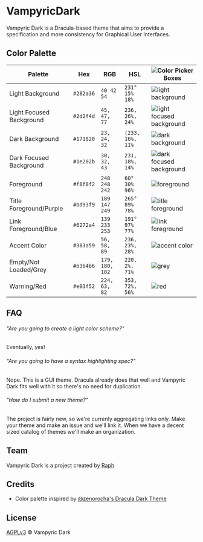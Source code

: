 # VampyricDark

Vampyric Dark is a Dracula-based theme that aims to provide a specification and more consistency for Graphical User Interfaces.

## Color Palette

| Palette                  | Hex       | RGB             | HSL              | ![Color Picker Boxes](https://draculatheme.com/static/img/color-boxes/eyedropper.png) |
| ------------------------ | --------- | --------------- | ---------------- | ------------------------------------------------------------------------------------- |
| Light Background         | `#282a36` | `40 42 54`      | `231° 15% 18%`   | ![light background](img/282a36.ico)                                                   |
| Light Focused Background | `#2d2f4d` | `45, 47, 77`    | `236, 26%, 24%`  | ![light focused background](img/2d2f4d.ico)                                           |
| Dark Background          | `#171820` | `23, 24, 32`    | `(233, 16%, 11%` | ![dark background](img/171820.ico)                                                    |
| Dark Focused Background  | `#1e202b` | `30, 32, 43`    | `231, 18%, 14%`  | ![dark focused background](img/1e202b.ico)                                            |
| Foreground               | `#f8f8f2` | `248 248 242`   | `60° 30% 96%`    | ![foreground](img/f8f8f2.ico)                                                         |
| Title Foreground/Purple  | `#bd93f9` | `189 147 249`   | `265° 89% 78%`   | ![title foreground](img/bd93f9.ico)                                                   |
| Link Foreground/Blue     | `#6272a4` | `139 233 253`   | `191° 97% 77%`   | ![link foreground](img/6272a4.ico)                                                    |
| Accent Color             | `#383a59` | `56, 58, 89`    | `236, 23%, 28%`  | ![accent color](img/383a59.ico)                                                       |
| Empty/Not Loaded/Grey    | `#b3b4b6` | `179, 180, 182` | `220, 2%, 71%`   | ![grey](img/b3b4b6.ico)                                                               |
| Warning/Red              | `#e03f52` | `224, 63, 82`   | `353, 72%, 56%`  | ![red](img/e03f52.ico)                                                                |

## FAQ

###### "Are you going to create a light color scheme?"

Eventually, yes!

###### "Are you going to have a syntax highlighting spec?"

Nope. This is a GUI theme. Dracula already does that well and Vampyric Dark fits well with it so there's no need for duplication.

###### "How do I submit a new theme?"

The project is fairly new, so we're currenly aggregating links only. Make your theme and make an issue and we'll link it. When we have a decent sized catalog of themes we'll make an organization.

## Team

Vampyric Dark is a project created by [Raph](https://github.com/RaphGL/)

## Credits

- Color palette inspired by [@zenorocha's Dracula Dark Theme](http://draculatheme.com/)

## License

[AGPLv3](./LICENSE) © Vampyric Dark
